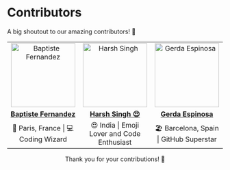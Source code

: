 # Contributors

A big shoutout to our amazing contributors! 🎉

<!-- Contributor Table -->
<table>
    <tr>
        <td align="center">
            <a href="https://github.com/fernandezbaptiste">
                <img src="https://github.com/fernandezbaptiste.png" width="150" height="150" alt="Baptiste Fernandez">
            </a>
        </td>
        <td align="center">
            <a href="https://github.com/harshsinghcs">
                <img src="https://github.com/harshsinghcs.png" width="150" height="150" alt="Harsh Singh">
            </a>
        </td>
        <td align="center">
            <a href="https://github.com/gerdaespinosa">
                <img src="https://github.com/gerdaespinosa.png" width="150" height="150" alt="Gerda Espinosa">
            </a>
        </td>
    </tr>
    <tr>
        <td align="center">
            <a href="https://github.com/fernandezbaptiste"><strong>Baptiste Fernandez</strong></a>
        </td>
        <td align="center">
            <a href="https://github.com/harshsinghcs"><strong>Harsh Singh 😍</strong></a>
        </td>
        <td align="center">
            <a href="https://github.com/gerdaespinosa"><strong>Gerda Espinosa</strong></a>
        </td>
    </tr>
    <tr>
        <td align="center">
            🚀 Paris, France | 💻 Coding Wizard
        </td>
        <td align="center">
            😍 India | Emoji Lover and Code Enthusiast
        </td>
        <td align="center">
            🏖️ Barcelona, Spain | GitHub Superstar
        </td>
    </tr>
</table>
<!-- End of Contributor Table -->

<!-- Thank You Message -->
<div align="center">
    Thank you for your contributions! 🙌
</div>

